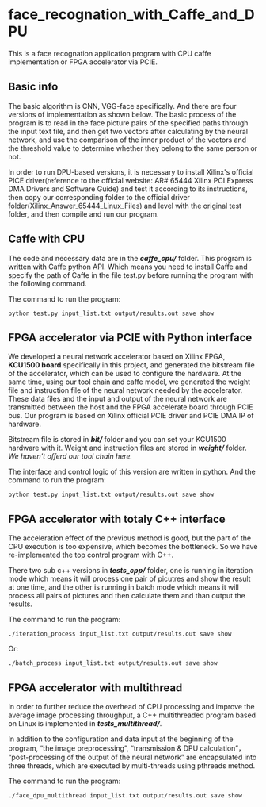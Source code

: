 # face_recognation_with_Caffe_and_DPU
This is a face recognation application program with CPU caffe implementation or FPGA accelerator via PCIE.

## Basic info
The basic algorithm is CNN, VGG-face specifically. And there are four versions of implementation as shown below. The basic process of the program is to read in the face picture pairs of the specified paths through the input text file, and then get two vectors after calculating by the neural network, and use the comparison of the inner product of the vectors and the threshold value to determine whether they belong to the same person or not.  

In order to run DPU-based versions, it is necessary to install Xilinx's official PICE driver(reference to the official website: AR# 65444 Xilinx PCI Express DMA Drivers and Software Guide) and test it according to its instructions, then copy our corresponding folder to the official driver folder(Xilinx_Answer_65444_Linux_Files) and level with the original test folder, and then compile and run our program.

## Caffe with CPU
The code and necessary data are in the ***caffe_cpu/*** folder. 
This program is written with Caffe python API. 
Which means you need to install Caffe and specify the path of Caffe in the file test.py before running the program with the following command.  

The command to run the program:
```
python test.py input_list.txt output/results.out save show
```

## FPGA accelerator via PCIE with Python interface
We developed a neural network accelerator based on Xilinx FPGA, **KCU1500 board** specifically in this project, and generated the bitstream file of the accelerator, which can be used to configure the hardware. 
At the same time, using our tool chain and caffe model, we generated the weight file and instruction file of the neural network needed by the accelerator. 
These data files and the input and output of the neural network are transmitted between the host and the FPGA accelerate board through PCIE bus. 
Our program is based on Xilinx official PCIE driver and PCIE DMA IP of hardware.  

Bitstream file is stored in ***bit/*** folder and you can set your KCU1500 hardware with it.
Weight and instruction files are stored in ***weight/*** folder.
*We haven't offerd our tool chain here.*  

The interface and control logic of this version are written in python. And the command to run the program:
```
python test.py input_list.txt output/results.out save show
```

## FPGA accelerator with totaly C++ interface
The acceleration effect of the previous method is good, but the part of the CPU execution is too expensive, which becomes the bottleneck. So we have re-implemented the top control program with C++.  

There two sub c++ versions in ***tests_cpp/*** folder, one is running in iteration mode which means it will process one pair of picutres and show the result at one time, and the other is running in batch mode which means it will process all pairs of pictures and then calculate them and than output the results.   

The command to run the program:
```
./iteration_process input_list.txt output/results.out save show
```
Or:
```
./batch_process input_list.txt output/results.out save show
```

## FPGA accelerator with multithread
In order to further reduce the overhead of CPU processing and improve the average image processing throughput, a C++ multithreaded program based on Linux is implemented in ***tests_multithread/***.

In addition to the configuration and data input at the beginning of the program, “the image preprocessing”, “transmission & DPU calculation”， “post-processing of the output of the neural network” are encapsulated into three threads, which are executed by multi-threads using pthreads method.

The command to run the program:
```
./face_dpu_multithread input_list.txt output/results.out save show
```
